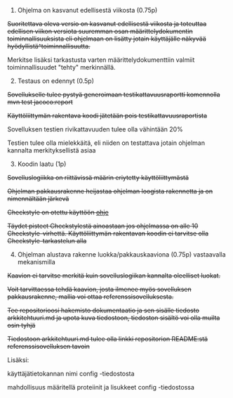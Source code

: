 1. Ohjelma on kasvanut edellisestä viikosta (0.75p)

~~Suoritettava oleva versio on kasvanut edellisestä viikosta ja toteuttaa edellisen viikon versiota suuremman osan määrittelydokumentin toiminnallisuuksista eli ohjelmaan on lisätty jotain käyttäjälle näkyvää hyödyllistä^toiminnallisuutta.~~

Merkitse lisäksi tarkastusta varten määrittelydokumenttiin valmiit toiminnallisuudet "tehty" merkinnällä.

2. Testaus on edennyt (0.5p)

~~Sovellukselle tulee pystyä generoimaan testikattavuusraportti komennolla mvn test jacoco:report~~

~~Käyttöliittymän rakentava koodi jätetään pois testikattavuusraportista~~

Sovelluksen testien rivikattavuuden tulee olla vähintään 20%

Testien tulee olla mielekkäitä, eli niiden on testattava jotain ohjelman kannalta merkityksellistä asiaa

3. Koodin laatu (1p)

~~Sovelluslogiikka on riittävissä määrin eriytetty käyttöliittymästä~~

~~Ohjelman pakkausrakenne heijastaa ohjelman loogista rakennetta ja on nimennältään järkevä~~

~~Checkstyle on otettu käyttöön [ohje](https://github.com/mluukkai/ohjelmistotekniikka-kevat-2020/blob/master/web/checkstyle.md)~~

~~Täydet pisteet Checkstylestä ainoastaan jos ohjelmassa on alle 10 Checkstyle-virhettä. Käyttöliittymän rakentavan koodin ei tarvitse olla Checkstyle-tarkastelun alla~~

4. Ohjelman alustava rakenne luokka/pakkauskaaviona (0.75p) vastaavalla mekanismilla

~~Kaavion ei tarvitse merkitä kuin sovelluslogiikan kannalta oleelliset luokat.~~

~~Voit tarvittaessa tehdä kaavion, josta ilmenee myös sovelluksen pakkausrakenne, mallia voi ottaa referenssisovelluksesta.~~

~~Tee repositorioosi hakemisto dokumentaatio ja sen sisälle tiedosto arkkitehtuuri.md ja upota kuva tiedostoon, tiedoston sisältö voi olla muilta osin tyhjä~~

~~Tiedostoon arkkitehtuuri.md tulee olla linkki repositorion README:stä referenssisovelluksen tavoin~~

Lisäksi:

käyttäjätietokannan nimi config -tiedostosta

mahdollisuus määritellä proteiinit ja lisukkeet config -tiedostossa
